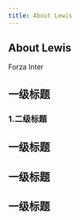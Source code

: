 ```yaml
---
title: About Lewis
---
```

## About Lewis

Forza Inter


## 一级标题


### 1.二级标题
## 一级标题
## 一级标题
## 一级标题